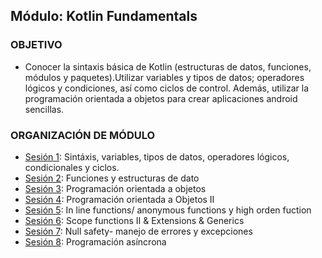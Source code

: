  
## Módulo: Kotlin Fundamentals 

### OBJETIVO 
 - Conocer la sintaxis básica de Kotlin (estructuras de datos, funciones, módulos y paquetes).Utilizar variables y tipos de datos; operadores lógicos y condiciones, así como ciclos de control. Además, utilizar la programación orientada a objetos para crear aplicaciones android sencillas.

 ### ORGANIZACIÓN DE MÓDULO 
 
 - [Sesión 1](https://github.com/beduExpert/A1-Kotlin-Fundamentals/tree/master/Sesion-01): Sintáxis, variables, tipos de datos, operadores lógicos, condicionales y ciclos. 
 - [Sesión 2](https://github.com/beduExpert/A1-Kotlin-Fundamentals/tree/master/Sesion-02): Funciones y estructuras de dato 
 - [Sesión 3](https://github.com/beduExpert/A1-Kotlin-Fundamentals/tree/master/Sesion-03): Programación orientada a objetos 
 - [Sesión 4](https://github.com/beduExpert/A1-Kotlin-Fundamentals/tree/master/Sesion-04): Programación orientada a Objetos II
 - [Sesión 5](https://github.com/beduExpert/A1-Kotlin-Fundamentals/tree/master/Sesion-05): In line functions/ anonymous functions y high orden fuction 
 - [Sesión 6](https://github.com/beduExpert/A1-Kotlin-Fundamentals/tree/master/Sesion-06): Scope functions II & Extensions & Generics  
 - [Sesión 7](https://github.com/beduExpert/A1-Kotlin-Fundamentals/tree/master/Sesion-07): Null safety- manejo de errores y excepciones 
 - [Sesión 8](https://github.com/beduExpert/A1-Kotlin-Fundamentals/tree/master/Sesion-08): Programación asíncrona 


